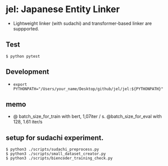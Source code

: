 # jel: Japanese Entity Linker
* Lightweight linker (with sudachi) and transformer-based linker are suppported.

## Test
`$ python pytest`

## Development
*  `export PYTHONPATH="/Users/your_name/Desktop/github/jel/jel:${PYTHONPATH}"`

## memo
* @ batch_size_for_train with bert, 1,07iter / s. @batch_size_for_eval with 128, 1.61 iter/s

## setup for sudachi experiment.
```
$ python3 ./scripts/sudachi_preprocess.py
$ python3 ./scripts/small_dataset_creator.py
$ python3 ./scripts/biencoder_training_check.py
```